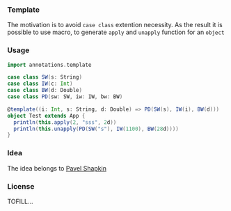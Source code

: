 ### Template

The motivation is to avoid `case class` extention necessity. As the result it is possible to use macro, to generate `apply` and `unapply` function for an `object` 

### Usage

```scala
import annotations.template

case class SW(s: String)
case class IW(c: Int)
case class BW(d: Double)
case class PD(sw: SW, iw: IW, bw: BW)

@template((i: Int, s: String, d: Double) => PD(SW(s), IW(i), BW(d)))
object Test extends App {
  println(this.apply(2, "sss", 2d))
  println(this.unapply(PD(SW("s"), IW(1100), BW(28d))))
}
```

### Idea

The idea belongs to [Pavel Shapkin](https://github.com/psttf)

### License

TOFILL...
